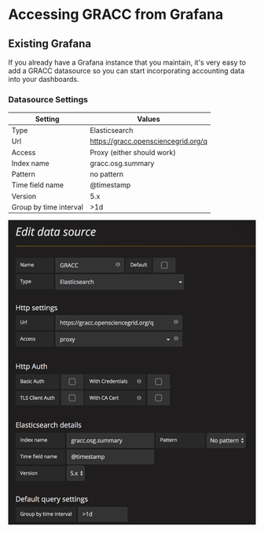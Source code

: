 # Accessing GRACC from Grafana

## Existing Grafana

If you already have a Grafana instance that you maintain, it's very easy to
add a GRACC datasource so you can start incorporating accounting data into
your dashboards.

### Datasource Settings

| Setting                | Values                              |
|------------------------|-------------------------------------|
| Type                   | Elasticsearch                       |
| Url                    | https://gracc.opensciencegrid.org/q |
| Access                 | Proxy (either should work)          |
| Index name             | gracc.osg.summary                   |
| Pattern                | no pattern                          |
| Time field name        | @timestamp                          |
| Version                | 5.x                                 |
| Group by time interval | >1d                                 |

![Grafana Datasource Config](../images/grafana-config.png)
